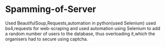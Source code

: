 # Spamming-of-Server
Used BeautifulSoup,Requests,automation in python(used Selenium)
used bs4,requests for web-scraping and used automation using Selenium to add a random number of users to the database,
thus overloading it,which the organisers had to secure using captcha.
